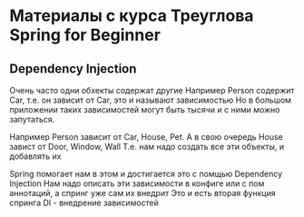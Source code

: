 # Материалы с курса  Треуглова Spring for Beginner

## Dependency Injection

Очень часто одни обхекты содержат другие
Например Person содержит Car, т.е. он зависит от Car, это и называют зависимостью
Но в большом приложении таких зависимостей могут быть тысячи и с ними можно запутаться.

Например Person зависит от Car, House, Pet. А в свою очередь House завист от Door, Window, Wall 
Т.е. нам надо создать все эти объекты, и добавлять их

Spring помогает нам в этом и достигается это с помщью Dependency Injection
Нам надо описать эти зависимости в конфиге или с пом аннотаций, а спринг уже сам их внедрит
Это и есть вторая функция спринга
DI - внедрение зависимостей
